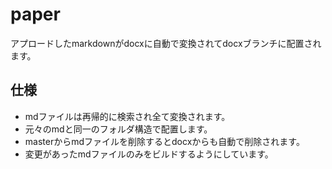 # paper
アプロードしたmarkdownがdocxに自動で変換されてdocxブランチに配置されます。
## 仕様
- mdファイルは再帰的に検索され全て変換されます。
- 元々のmdと同一のフォルダ構造で配置します。
- masterからmdファイルを削除するとdocxからも自動で削除されます。
- 変更があったmdファイルのみをビルドするようにしています。